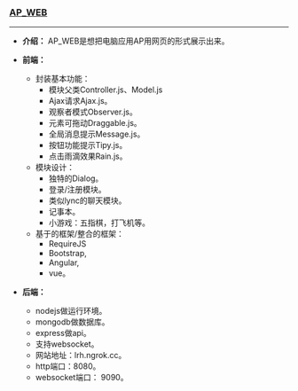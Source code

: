 
### [AP_WEB](https://github.com/renhongl/AP_WEB)
***

* **介绍：**
	AP_WEB是想把电脑应用AP用网页的形式展示出来。

* **前端：**
    * 封装基本功能：
        * 模块父类Controller.js、Model.js
        * Ajax请求Ajax.js。
        * 观察者模式Observer.js。
        * 元素可拖动Draggable.js。
        * 全局消息提示Message.js。
        * 按钮功能提示Tipy.js。
        * 点击雨滴效果Rain.js。
    * 模块设计：
        * 独特的Dialog。
        * 登录/注册模块。
        * 类似lync的聊天模块。
        * 记事本。
        * 小游戏：五指棋，打飞机等。
    * 基于的框架/整合的框架：
        * RequireJS
        * Bootstrap, 
        * Angular, 
        * vue。  

* **后端：**
    * nodejs做运行环境。
    * mongodb做数据库。
    * express做api。
    * 支持websocket。
    * 网站地址：lrh.ngrok.cc。
    * http端口：8080。
    * websocket端口： 9090。


